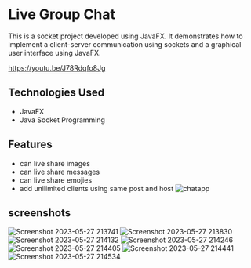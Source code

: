 # Live Group Chat
This is a socket project developed using JavaFX. It demonstrates how to implement a client-server communication using sockets and a graphical user interface using JavaFX.

https://youtu.be/J78Rdqfo8Jg

## Technologies Used
- JavaFX
- Java Socket Programming

## Features
- can live share images
- can live share messages
- can live share emojies
- add unilimited clients using same post and host
![chatapp](https://github.com/kaligu/IJSE-INP-JavaSocket-GroupChat-Project/assets/101045808/8b526985-576a-41af-9341-226700168378)

## screenshots
![Screenshot 2023-05-27 213741](https://github.com/kaligu/IJSE-INP-JavaSocket-GroupChat-Project/assets/101045808/f150b6de-8452-45c7-b204-71c1ec438e58)
![Screenshot 2023-05-27 213830](https://github.com/kaligu/IJSE-INP-JavaSocket-GroupChat-Project/assets/101045808/de53fd7a-1157-45f2-b555-755e50c2235f)
![Screenshot 2023-05-27 214132](https://github.com/kaligu/IJSE-INP-JavaSocket-GroupChat-Project/assets/101045808/03db94ed-ff34-42ac-8ec1-d391c8136551)
![Screenshot 2023-05-27 214246](https://github.com/kaligu/IJSE-INP-JavaSocket-GroupChat-Project/assets/101045808/b8a1d60d-cdfa-4af5-be0e-5c30efed45b2)
![Screenshot 2023-05-27 214405](https://github.com/kaligu/IJSE-INP-JavaSocket-GroupChat-Project/assets/101045808/6a9669ea-729e-4318-86e3-8b322c4289c6)
![Screenshot 2023-05-27 214441](https://github.com/kaligu/IJSE-INP-JavaSocket-GroupChat-Project/assets/101045808/9a3f2c2b-8547-438e-bcdb-de836cf9e5e0)
![Screenshot 2023-05-27 214534](https://github.com/kaligu/IJSE-INP-JavaSocket-GroupChat-Project/assets/101045808/c9b136ad-f38f-4a1a-8c52-4b9afd0f5cdd)
